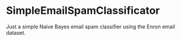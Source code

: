 # SimpleEmailSpamClassificator
Just a simple Naive Bayes email spam classifier using the Enron email dataset.
